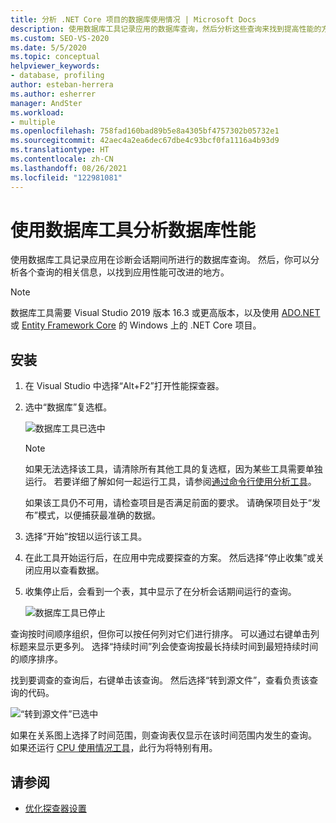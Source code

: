 ```yaml
---
title: 分析 .NET Core 项目的数据库使用情况 | Microsoft Docs
description: 使用数据库工具记录应用的数据库查询，然后分析这些查询来找到提高性能的方法。
ms.custom: SEO-VS-2020
ms.date: 5/5/2020
ms.topic: conceptual
helpviewer_keywords:
- database, profiling
author: esteban-herrera
ms.author: esherrer
manager: AndSter
ms.workload:
- multiple
ms.openlocfilehash: 758fad160bad89b5e8a4305bf4757302b05732e1
ms.sourcegitcommit: 42aec4a2ea6dec67dbe4c93bcf0fa1116a4b93d9
ms.translationtype: HT
ms.contentlocale: zh-CN
ms.lasthandoff: 08/26/2021
ms.locfileid: "122981081"
---
```

# <a name="analyze-database-performance-using-the-database-tool"></a>使用数据库工具分析数据库性能

使用数据库工具记录应用在诊断会话期间所进行的数据库查询。 然后，你可以分析各个查询的相关信息，以找到应用性能可改进的地方。

> [!NOTE]
> 数据库工具需要 Visual Studio 2019 版本 16.3 或更高版本，以及使用 [ADO.NET](/dotnet/framework/data/adonet/ado-net-overview) 或 [Entity Framework Core](/ef/core/) 的 Windows 上的 .NET Core 项目。

## <a name="setup"></a>安装

1. 在 Visual Studio 中选择“Alt+F2”打开性能探查器。

1. 选中“数据库”复选框。

   ![数据库工具已选中](./media/db-launch.png "数据库工具已选中")

   > [!NOTE]
   > 如果无法选择该工具，请清除所有其他工具的复选框，因为某些工具需要单独运行。 若要详细了解如何一起运行工具，请参阅[通过命令行使用分析工具](../profiling/using-the-profiling-tools-from-the-command-line.md)。
   >
   > 如果该工具仍不可用，请检查项目是否满足前面的要求。 请确保项目处于“发布”模式，以便捕获最准确的数据。

1. 选择“开始”按钮以运行该工具。

1. 在此工具开始运行后，在应用中完成要探查的方案。 然后选择“停止收集”或关闭应用以查看数据。

1. 收集停止后，会看到一个表，其中显示了在分析会话期间运行的查询。

   ![数据库工具已停止](./media/db-after.png "数据库工具已停止")

查询按时间顺序组织，但你可以按任何列对它们进行排序。 可以通过右键单击列标题来显示更多列。 选择“持续时间”列会使查询按最长持续时间到最短持续时间的顺序排序。

找到要调查的查询后，右键单击该查询。 然后选择“转到源文件”，查看负责该查询的代码。

![“转到源文件”已选中](./media/db-gotosource.png "“转到源文件”已选中")

如果在关系图上选择了时间范围，则查询表仅显示在该时间范围内发生的查询。 如果还运行 [CPU 使用情况工具](./cpu-usage.md?view=vs-2019&preserve-view=true)，此行为将特别有用。

## <a name="see-also"></a>请参阅

- [优化探查器设置](../profiling/optimize-profiler-settings.md)